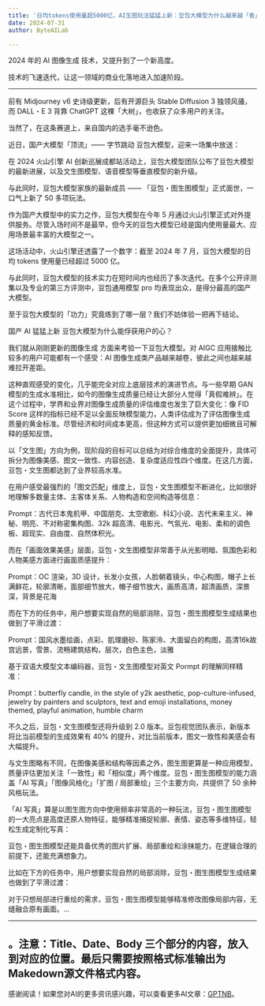 ```yaml
---
title: '日均tokens使用量超5000亿，AI生图玩法猛猛上新：豆包大模型为什么越来越「香」了？'
date: 2024-07-31
author: ByteAILab

---
```


2024 年的 AI 图像生成 技术，又提升到了一个新高度。

技术的飞速迭代，让这一领域的商业化落地进入加速阶段。

---
前有 Midjourney v6 史诗级更新，后有开源巨头 Stable Diffusion 3 独领风骚，而 DALL・E 3 背靠 ChatGPT 这棵「大树」，也收获了众多用户的关注。

当然了，在这条赛道上，来自国内的选手毫不逊色。

近日，国产大模型「顶流」—— 字节跳动 豆包大模型，迎来一场集中放送：

在 2024 火山引擎 AI 创新巡展成都站活动上，豆包大模型团队公布了豆包大模型的最新进展，以及文生图模型、语音模型等垂直模型的新升级。

与此同时，豆包大模型家族的最新成员 —— 「豆包・图生图模型」正式面世，一口气上新了 50 多项玩法。

作为国产大模型中的实力之作，豆包大模型在今年 5 月通过火山引擎正式对外提供服务。尽管入场时间不是最早，但今天的豆包大模型已经是国内使用量最大、应用场景最丰富的大模型之一。

这场活动中，火山引擎还透露了一个数字：截至 2024 年 7 月，豆包大模型的日均 tokens 使用量已经超过 5000 亿。

与此同时，豆包大模型的技术实力在短时间内也经历了多次迭代。在多个公开评测集以及专业的第三方评测中，豆包通用模型 pro 均表现出众，是得分最高的国产大模型。

至于豆包大模型的「功力」究竟练到了哪一层？我们不妨体验一把再下结论。

国产 AI 猛猛上新
豆包大模型为什么能俘获用户的心？

我们就从刚刚更新的图像生成 方面来考验一下豆包大模型。对 AIGC 应用接触比较多的用户可能都有一个感受：AI 图像生成类产品越来越卷，彼此之间也越来越难拉开差距。

这种直观感受的变化，几乎能完全对应上底层技术的演进节点。与一些早期 GAN 模型的生成水准相比，如今的图像生成质量已经让大部分人觉得「真假难辨」。在这个过程中，学界和业界对图像生成质量的评估维度也发生了巨大变化：像 FID Score 这样的指标已经不足以全面反映模型能力，人类评估成为了评估图像生成质量的黄金标准。尽管经济和时间成本更高，但这种方式可以提供更加细微且可解释的感知反馈。

以「文生图」方向为例，现阶段的目标可以总结为对综合维度的全面提升，具体可拆分为图像美感、图文一致性、内容创造、复杂度适应性四个维度。在这几方面，豆包・文生图都达到了业界较高水准。

在用户感受最强烈的「图文匹配」维度上，豆包・文生图模型不断进化，比如很好地理解多数量主体、主客体关系、人物构造和空间构造等信息：

Prompt：古代日本鬼机甲、中国朋克、太空歌剧、科幻小说、古代未来主义、神秘、明亮、不对称密集构图、32k 超高清、电影光、气氛光、电影、柔和的调色板、超现实、自由度、自然体积光。

而在「画面效果美感」层面，豆包・文生图模型非常善于从光影明暗、氛围色彩和人物美感方面进行画面质感提升：

Prompt：OC 渲染，3D 设计，长发小女孩，人脸朝着镜头，中心构图，帽子上长满鲜花，轮廓清晰，面部细节放大，帽子细节放大，画质高清，超清画质，深景深，背景是花海

而在下方的任务中，用户想要实现自然的局部消除，豆包・图生图模型生成结果也做到了平滑过渡：

Prompt：国风水墨绘画，点彩、肌理磨砂、陈家泠、大面留白的构图，高清16k故宫远景，雪景、流畅建筑结构，层次，白色主色，淡雅

基于双语大模型文本编码器，豆包・文生图模型对英文 Pormpt 的理解同样精准：

Prompt：butterfly candle, in the style of y2k aesthetic, pop-culture-infused, jewelry by painters and sculptors, text and emoji installations, money themed, playful animation, humble charm

不久之后，豆包・文生图模型还将升级到 2.0 版本。豆包视觉团队表示，新版本将比当前模型的生成效果有 40% 的提升，对比当前版本，图文一致性和美感会有大幅提升。

与文生图略有不同，在图像美感和结构等因素之外，图生图更算是一种应用模型，质量评估更加关注「一致性」和「相似度」两个维度。豆包・图生图模型的能力涵盖「AI 写真」「图像风格化」「扩图 / 局部重绘」三个主要方向，共提供了 50 余种风格玩法。

「AI 写真」算是以图生图方向中使用频率非常高的一种玩法，豆包・图生图模型的一大亮点是高度还原人物特征，能够精准捕捉轮廓、表情、姿态等多维特征，轻松生成定制化写真：

豆包・图生图模型还能具备优秀的图片扩展、局部重绘和涂抹能力，在逻辑合理的前提下，还能充满想象力。

比如在下方的任务中，用户想要实现自然的局部消除，豆包・图生图模型生成结果也做到了平滑过渡：

对于只想局部进行重绘的需求，豆包・图生图模型能够精准修改图像局部内容，无缝融合原有画面。...

---
。注意：Title、Date、Body 三个部分的内容，放入到对应的位置。最后只需要按照格式标准输出为Makedown源文件格式内容。
---
感谢阅读！如果您对AI的更多资讯感兴趣，可以查看更多AI文章：[GPTNB](https://gptnb.com)。